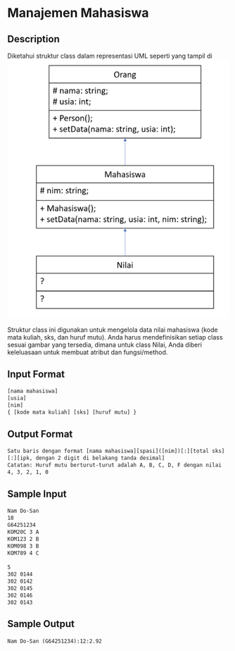 # Manajemen Mahasiswa

## Description
Diketahui struktur class dalam representasi UML seperti yang tampil di ![link ini](https://github.com/irfanalmsyah/KOM120C/raw/master/img/mahasiswa.png)

Struktur class ini digunakan untuk mengelola data nilai mahasiswa (kode mata kuliah, sks, dan huruf mutu). Anda harus mendefinisikan setiap class sesuai gambar yang tersedia, dimana untuk class Nilai, Anda diberi keleluasaan untuk membuat atribut dan fungsi/method.

## Input Format
```
[nama mahasiswa]
[usia]
[nim]
{ [kode mata kuliah] [sks] [huruf mutu] }
```

## Output Format
```
Satu baris dengan format [nama mahasiswa][spasi]([nim])[:][total sks][:][ipk, dengan 2 digit di belakang tanda desimal]
Catatan: Huruf mutu berturut-turut adalah A, B, C, D, F dengan nilai 4, 3, 2, 1, 0
```

## Sample Input
```
Nam Do-San 
18 
G64251234 
KOM20C 3 A 
KOM123 2 B 
KOM098 3 B 
KOM789 4 C 

5
302 0144 
302 0142 
302 0145 
302 0146 
302 0143
```

## Sample Output
```
Nam Do-San (G64251234):12:2.92
```